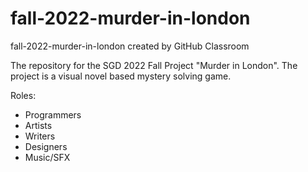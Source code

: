 # fall-2022-murder-in-london
fall-2022-murder-in-london created by GitHub Classroom

The repository for the SGD 2022 Fall Project "Murder in London". The project is a visual novel based mystery solving game.

Roles:
- Programmers
- Artists
- Writers
- Designers
- Music/SFX

